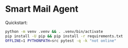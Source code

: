 # Smart Mail Agent

Quickstart:
```bash
python -m venv .venv && . .venv/bin/activate
pip install -U pip && pip install -r requirements.txt
OFFLINE=1 PYTHONPATH=src pytest -q -k "not online"
```
